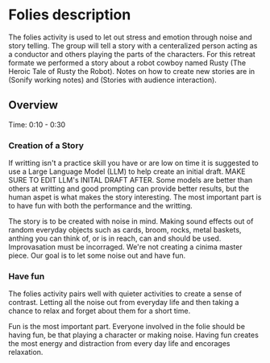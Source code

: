 # Folies description

The folies activity is used to let out stress and emotion through noise and story telling. The group will tell a story with a centeralized person acting as a conductor and others playing the parts of the characters. For this retreat formate we performed a story about a robot cowboy named Rusty (The Heroic Tale of Rusty the Robot). Notes on how to create new stories are in (Sonify working notes) and (Stories with audience interaction). 

## Overview

Time: 0:10 - 0:30 

### Creation of a Story

If writting isn't a practice skill you have or are low on time it is suggested to use a Large Language Model (LLM) to help create an initial draft. MAKE SURE TO EDIT LLM's INITAL DRAFT AFTER. Some models are better than others at writting and good prompting can provide better results, but the human aspet is what makes the story interesting. The most important part is to have fun with both the performance and the writting. 

The story is to be created with noise in mind. Making sound effects out of random everyday objects such as cards, broom, rocks, metal baskets, anthing you can think of, or is in reach, can and should be used. Improvasation must be incorraged. We're not creating a cinima master piece. Our goal is to let some noise out and have fun. 

### Have fun

The folies activity pairs well with quieter activities to create a sense of contrast. Letting all the noise out from everyday life and then taking a chance to relax and forget about them for a short time. 

Fun is the most important part. Everyone involved in the folie should be having fun, be that playing a character or making noise. Having fun creates the most energy and distraction from every day life and encorages relaxation.

